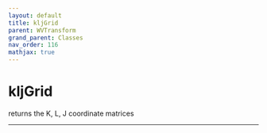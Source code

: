 ```yaml
---
layout: default
title: kljGrid
parent: WVTransform
grand_parent: Classes
nav_order: 116
mathjax: true
---
```


#  kljGrid

returns the K, L, J coordinate matrices


---

